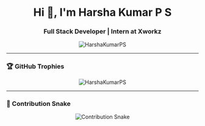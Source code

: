 <h1 align="center">Hi 👋, I'm Harsha Kumar P S</h1>
<h3 align="center">Full Stack Developer | Intern at Xworkz</h3>

<p align="center">
  <img src="https://komarev.com/ghpvc/?username=HarshaKumarPS&label=Profile%20views&color=0e75b6&style=flat" alt="HarshaKumarPS" />
</p>

---

### 🏆 GitHub Trophies

<p align="center">
  <img src="https://github-profile-trophy.vercel.app/?username=HarshaKumarPS&theme=radical" alt="HarshaKumarPS" />
</p>

---

### 🐍 Contribution Snake

<p align="center">
  <img src="https://github.com/HarshaKumarPS/HarshaKumarPS/blob/output/github-contribution-grid-snake.svg" alt="Contribution Snake" />
</p>
